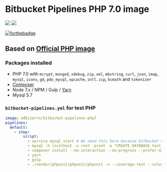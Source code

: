 # Bitbucket Pipelines PHP 7.0 image

[![](https://images.microbadger.com/badges/version/edbizarro/bitbucket-pipelines-php7.svg)](https://microbadger.com/images/edbizarro/bitbucket-pipelines-php7 "Get your own version badge on microbadger.com") [![](https://images.microbadger.com/badges/image/edbizarro/bitbucket-pipelines-php7.svg)](https://microbadger.com/images/edbizarro/bitbucket-pipelines-php7 "Get your own image badge on microbadger.com")

[![forthebadge](http://forthebadge.com/images/badges/fuck-it-ship-it.svg)](http://forthebadge.com)

## Based on [Official PHP image](https://hub.docker.com/_/php/)

### Packages installed

- PHP 7.0 with `mcrypt`, `mongod`, `xdebug`, `zip`, `xml`, `mbstring`, `curl`, `json`, `imap`, `mysql`, `iconv`, `gd`, `pdo_mysql`, `opcache`, `intl`. `zip`, `bcmath` and `tokenizer`
- [Composer](https://getcomposer.org/)
- Node 7.x / NPM / Gulp / [Yarn](yarnpkg.com)
- Mysql 5.7

### `bitbucket-pipelines.yml` for test PHP

```YAML
image: edbizarro/bitbucket-pipelines-php7
pipelines:
  default:
    - step:
        script:
          - service mysql start # We need this here because bitbucket don't have MySQL service :/
          - mysql -h localhost -u root -proot -e "CREATE DATABASE test;"
          - composer install --no-interaction --no-progress --prefer-dist
          - yarn
          - gulp
          - ./vendor/phpunit/phpunit/phpunit -v --coverage-text --colors=never --stderr
```
